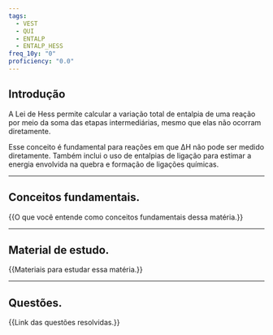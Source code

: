```yaml
---
tags:
  - VEST
  - QUI
  - ENTALP
  - ENTALP_HESS
freq_10y: "0"
proficiency: "0.0"
---
```

## Introdução

A Lei de Hess permite calcular a variação total de entalpia de uma reação por meio da soma das etapas intermediárias, mesmo que elas não ocorram diretamente. 

Esse conceito é fundamental para reações em que ΔH não pode ser medido diretamente. Também inclui o uso de entalpias de ligação para estimar a energia envolvida na quebra e formação de ligações químicas.

--- 
## Conceitos fundamentais.

{{O que você entende como conceitos fundamentais dessa matéria.}}

---
## Material de estudo.

{{Materiais para estudar essa matéria.}}

--- 
## Questões.

{{Link das questões resolvidas.}}